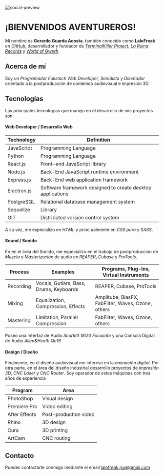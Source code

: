 ![social-preview](https://user-images.githubusercontent.com/105039526/215627920-af8476fb-2f49-46d9-93e8-463a3f889976.png)

# ¡BIENVENIDOS AVENTUREROS!

Mi nombre es **Gerardo Guarda Acosta**, también conocido como **LaloFreak** en _[GitHub](https://github.com/LaloFreak)_, desarrollador y fundador de _[TerminalKiller Project](https://www.facebook.com/terminalkiller)_, _[La Ruina Records](https://www.facebook.com/laruinarecords)_ y _[World of Gwerh](https://www.facebook.com/worldofgwerh)_.

## Acerca de mí

Soy un _Programador Fullstack Web Developer_, _Sonidista_ y _Diseñador_ orientado a la postproducción de contenido audiovisual e impresión 3D.

## Tecnologías

Las principales tecnologías que manejo en el desarrollo de mis proyectos son:

#### Web Developer / Desarrollo Web

|  Technology   |                        Definition                          |
| ------------- | ---------------------------------------------------------- |
| JavaScript    | Programming Language                                       |
| Python        | Programming Language                                       |
| React.js      | Front-end JavaScript library                               |
| Node.js       | Back-End JavaScript runtime environment                    |
| Express.js    | Back-End web application framework                         |
| Electron.js   | Software framework designed to create desktop applications |
| PostgreSQL    | Relational database management system                      |
| Sequelize     | Library                                                    |
| GIT           | Distributed version control system                         |

A su vez, me especializo en _HTML_ y principalmente en _CSS puro_ y _SASS_.

#### Sound / Sonido

En en el área del Sonido, me especializo en el trabajo de postproducción de _Mezcla_ y _Masterización_ de audio en _REAPER_, _Cubase_ y _ProTools_.

|  Process  |                Examples                 |       Programs, Plug-Ins, Virtual Instruments      |
| --------- | --------------------------------------- | -------------------------------------------------- |
| Recording | Vocals, Gutiars, Bass, Drums, Keyboards | REAPER, Cubase, ProTools                           |
| Mixing    | Equalization, Compression, Effects      | Amplitube, BiasFX, FabFilter, Waves, Ozone, others |
| Mastering | Limitation, Parallel Compression        | FabFilter, Waves, Ozone, others                    |

Poseo una Interfaz de Audio _Scarlett 18i20 Focusrite_ y una Consola Digital de Audio _Allen&Heath Qu16_

#### Design / Diseño

Finalmente, en el diseño audiovisual me intereso en la _animación digital_. Por otra parte, en el área del diseño industrial desarrollo proyectos de _impresión 3D_, _CNC Láser_ y _CNC Router_. Soy operador de estas máquinas con tres años de experiencia

|    Program    |          Area         |
| ------------- | ----------------------|
| PhotoShop     | Visual design         |
| Premiere Pro  | Video editing         |
| After Effects | Post-production video |
| Rhino         | 3D design             |
| Cura          | 3D printing           |
| ArtCam        | CNC routing           |

## Contacto

Puedes contactarte conmigo mediante el email lalofreak.jsx@gmail.com
